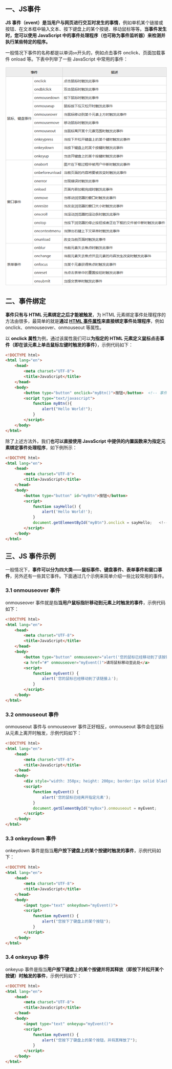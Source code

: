 ## 一、JS事件

**JS 事件（event）是当用户与网页进行交互时发生的事情**，例如单机某个链接或按钮、在文本框中输入文本、按下键盘上的某个按键、移动鼠标等等。**当事件发生时，您可以使用 JavaScript 中的事件处理程序（也可称为事件监听器）来检测并执行某些特定的程序。**

一般情况下事件的名称都是以单词`on`开头的，例如点击事件 onclick、页面加载事件 onload 等。下表中列举了一些 JavaScript 中常用的事件：

![image-20221227113400354](14.Js事件处理.assets/image-20221227113400354.png)

## 二、事件绑定

**事件只有与 HTML 元素绑定之后才能被触发**，为 HTML 元素绑定事件处理程序的方法由很多，最简单的就是**通过 [HTML 事件属性](http://c.biancheng.net/view/9350.html)来直接绑定事件处理程序**，例如 onclick、onmouseover、onmouseout 等属性。

以 **onclick 属性**为例，通过该属性我们可以**为指定的 HTML 元素定义鼠标点击事件（即在该元素上单击鼠标左键时触发的事件）**，示例代码如下：

```html
<!DOCTYPE html>
<html lang="en">
    <head>
        <meta charset="UTF-8">
        <title>JavaScript</title>
    </head>
    <body>
        <button type="button" onclick="myBtn()">按钮</button>  <!-- 事件处理函数要用""括起来 -->
        <script type="text/javascript">
            function myBtn(){
                alert("Hello World!");
            }
        </script>
    </body>
</html>
```

除了上述方法外，我们**也可以直接使用 JavaScript 中提供的内置函数来为指定元素绑定事件处理程序**，如下例所示：

```html
<!DOCTYPE html>
<html lang="en">
    <head>
        <meta charset="UTF-8">
        <title>JavaScript</title>
    </head>
    <body>
        <button type="button" id="myBtn">按钮</button>
        <script>
            function sayHello() {
                alert('Hello World!');
            }
            document.getElementById("myBtn").onclick = sayHello;   <!-- 为指定id的元素绑定事件处理函数 -->
        </script>
    </body>
</html>
```

## 三、JS 事件示例

一般情况下，**事件可以分为四大类——鼠标事件、键盘事件、表单事件和窗口事件**，另外还有一些其它事件。下面通过几个示例来简单介绍一些比较常用的事件。

### 3.1 onmouseover 事件

onmouseover 事件就是指**当用户鼠标指针移动到元素上时触发的事件**，示例代码如下：

```html
<!DOCTYPE html>
<html lang="en">
    <head>
        <meta charset="UTF-8">
        <title>JavaScript</title>
    </head>
    <body>
        <button type="button" onmouseover="alert('您的鼠标已经移动到了该按钮上');">请将鼠标移动至此处</button><br>
        <a href="#" onmouseover="myEvent()">请将鼠标移动至此处</a>
        <script>
            function myEvent() {
                alert('您的鼠标已经移动到了该链接上');
            }
        </script>
    </body>
</html>
```

### 3.2 onmouseout 事件

onmouseout 事件与 onmouseover 事件正好相反，onmouseout 事件会在鼠标从元素上离开时触发，示例代码如下：

```html
<!DOCTYPE html>
<html lang="en">
    <head>
        <meta charset="UTF-8">
        <title>JavaScript</title>
    </head>
    <body>
        <div style="width: 350px; height: 200px; border:1px solid black" id="myBox"></div>
        <script>
            function myEvent() {
                alert('您的鼠标已经离开指定元素');
            }
            document.getElementById("myBox").onmouseout = myEvent;
        </script>
    </body>
</html>
```

### 3.3 onkeydown 事件

onkeydown 事件是指当**用户按下键盘上的某个按键时触发的事件**，示例代码如下：

```html
<!DOCTYPE html>
<html lang="en">
    <head>
        <meta charset="UTF-8">
        <title>JavaScript</title>
    </head>
    <body>
        <input type="text" onkeydown="myEvent()">
        <script>
            function myEvent() {
                alert("您按下了键盘上的某个按钮");
            }
        </script>
    </body>
</html>
```

### 3.4  onkeyup 事件

onkeyup 事件是指当**用户按下键盘上的某个按键并将其释放（即按下并松开某个按键）时触发的事件**，示例代码如下：

```html
<!DOCTYPE html>
<html lang="en">
    <head>
        <meta charset="UTF-8">
        <title>JavaScript</title>
    </head>
    <body>
        <input type="text" onkeyup="myEvent()">
        <script>
            function myEvent() {
                alert("您按下了键盘上的某个按钮，并将其释放了");
            }
        </script>
    </body>
</html>
```

